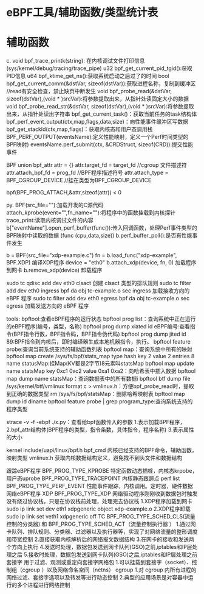 # eBPF工具/辅助函数/类型统计表

# 辅助函数
c.
void bpf_trace_printk(string): 在内核调试文件打印信息(sys/kernel/debug/tracing/trace_pipe)
u32 bpf_get_current_pid_tgid():获取PID信息
u64 bpf_ktime_get_ns():获取系统启动之后过了的时间
bool bpf_get_current_comm(&dstVar, sizeof(dstVar)):获取进程名称，复制到缓冲区
//read有安全检查，禁止缺页中断发生
void bpf_probe_read(&dstVar, sizeof(dstVar),(void * )srcVar):将参数提取出来，从指针处读固定大小的数据
void bpf_probe_read_str(&dstVar, sizeof(dstVar),(void * )srcVar):将参数提取出来，从指针处读出字符串
bpf_get_current_task()：获取当前任务的task结构体
bpf_perf_event_output(ctx,map,flags,data,size)：向性能事件缓冲区写数据
bpf_get_stackld(ctx,map,flags)：获取内核态和用户态调用栈
BPF_PERF_OUTPUT(eventsName):定义性能映射，定义一个Perf时间类型的BPF映射)
eventsName.perf_submit(ctx, &CRDStruct, sizeof(CRD)):提交性能事件

BPF
union bpf_attr attr = {}
attr.target_fd = target_fd //cgroup 文件描述符
attr.attach_bpf_fd = prog_fd //BPF程序描述符号
attr.attach_type = BPF_CGROUP_DEVICE //挂在类型为BPF_CGROUP_DEVICE

bpf(BPF_PROG_ATTACH,&attr,sizeof(attr)) < 0

py.
BPF(src_file=""):加载开发的C源代码
attach_kprobe(event="",fn_name=""):将程序中的函数挂载到内核探针
trace_print:读取内核调试文件的内容
b["eventName"].open_perf_buffer(func()):传入回调函数，处理Perf事件类型的BPF映射中读取的数据
                               (func (cpu,data,size))
b.perf_buffer_poll():是否有性能事件发生

b = BPF(src_file="xdp-example.c")
fn = b.load_func("xdp-example", BPF.XDP) 编译XDP程序
device = "eth0"
b.attach_xdp(device, fn, 0) 加载程序到网卡
b.remove_xdp(device) 卸载程序


sudo tc qdisc add dev eth0 clsact 创建 clsact 类型的排队规则
sudo tc filter add dev eth0 ingress bpf da obj tc-example.o sec ingress 加载接收方向的 eBPF 程序
sudo tc filter add dev eth0 egress bpf da obj tc-example.o sec egress 加载发送方向的 eBPF 程序


tools:
bpftool:查看eBPF程序的运行状态
bpftool prog list：查询系统中正在运行的eBPF程序(编号，类型，名称)
bpftool prog dump xlated id eBPF编号:查看指令(BPF指令行数，BPF指令码，BPF指令伪代码)
bpftool prog dump jited id 89:BPF指令到内核后，即时编译器生成本地机器指令，执行。
bpftool feature probe:查询当前系统支持的辅助函数列表
bpftool map：查询系统中所有的映射
bpftool map create /sys/fs/bpf/stats_map type hash key 2 value 2 entries 8 name statusMap:挂Map(KV都是2字节)8元素叫statsMap
bpftool map update name statsMap key 0xc1 0xc2 value 0xa1 0xa2：向哈希表中插入数据
bpftool map dump name statsMap：查询数据表中的所有数据i
bpftool btf dump file /sys/kernel/btf/vmlinux format c > vmlinux.h：方便bpf_probe_read时，提取到正确的数据类型
rm /sys/fs/bpf/statsMap：删除哈希映射表
bpftool map dump id diname
bpftool feature probe | grep program_type:查询系统支持的程序类型

strace -v -f -ebpf ./x.py：查看给bpf函数传入的参数
			   1.表示加载BPF程序，
			   2.bpf_attr结构体(BPF程序的类型，指令条数，具体指令，程序名称)
			   3.表示属性的大小





kernel
include/uapi/linux/bpf.h bpf_cmd 内核已经支持的BPF命令，辅助函数，映射类型
vmlinux.h 获取内核数据结构定义，避免找不到头文件和数据结构



跟踪eBPF程序
BPF_PROG_TYPE_KPROBE 特定函数动态插桩，内核态krpobe，用户态uprobe
BPF_PROG_TYPE_TRACEPOINT 内核静态跟踪点 perf list
BPF_PROG_TYPE_PERF_EVENT 性能事件跟踪，内核调用。定时器，硬件数据
网络eBPF程序
XDP BPF_PROG_TYPE_XDP 网络驱动程序刚刚收到数据包时触发 没有绕过协议栈，只是在协议栈前处理，处理完去协议栈
	1.XDP程序加载到网卡 sudo ip link set dev eth1 xdpgeneric object xdp-example.o
	2.XDP程序卸载 sudo ip link set veth1 xdpgeneric off 
TC BPF_PROG_TYPE_SCHED_CLS(流量控制的分类器) 和 BPF_PROG_TYPE_SCHED_ACT（流量控制执行器 ）
	1.通过网卡队列、排队规则、分类器、过滤器以及执行器等，实现了对网络流量的整形调度和带宽控制
	2.直接获取内核解析后的网络报文数据结构
	3.在网卡的接收和发送两个方向上执行
	4.发送时处理，数据包发送到网卡队列(GSO)之前,iptables和IP层处理之后
	5.接收时处理，数据包发送到网卡队列(GSO)之后,iptables和IP层处理之前
套接字 用于过滤、观测或重定向套接字网络包
	1.可以挂载到套接字（socket）、控制组（cgroup ）以及网络命名空间（netns）
cgroup
	1.对 cgroup 内所有进程的网络过滤、套接字选项以及转发等进行动态控制
	2.典型的应用场景是对容器中运行的多个进程进行网络控制
